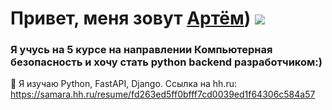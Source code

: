 # Привет, меня зовут [Артём](https://t.me/tetero_O)) ![](https://github.com/blackcater/blackcater/raw/main/images/Hi.gif) 
### Я учусь на 5 курсе на направлении Компьютерная безопасность и хочу стать python backend разработчиком:)
🌱 Я изучаю Python, FastAPI, Django. 
Ссылка на hh.ru: https://samara.hh.ru/resume/fd263ed5ff0bfff7cd0039ed1f64306c584a57
<!---
atv7/atv7 is a ✨ special ✨ repository because its `README.md` (this file) appears on your GitHub profile.
You can click the Preview link to take a look at your changes.
--->
